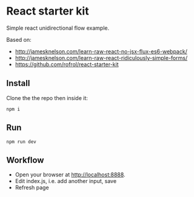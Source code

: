 # React starter kit

Simple react unidirectional flow example.

Based on:

- http://jamesknelson.com/learn-raw-react-no-jsx-flux-es6-webpack/
- http://jamesknelson.com/learn-raw-react-ridiculously-simple-forms/
- https://github.com/rofrol/react-starter-kit

## Install

Clone the the repo then inside it:

    npm i

## Run

    npm run dev

## Workflow

- Open your browser at [http://localhost:8888](http://localhost:8888).
- Edit index.js, i.e. add another input, save
- Refresh page
